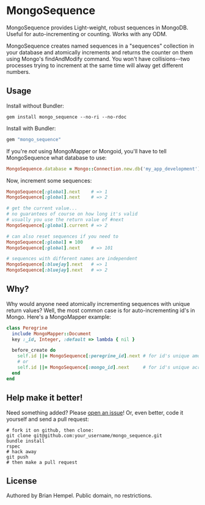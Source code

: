 # MongoSequence

MongoSequence provides Light-weight, robust sequences in MongoDB. Useful for auto-incrementing or counting.  Works with any ODM.

MongoSequence creates named sequences in a "sequences" collection in your database and atomically increments and returns the counter on them using Mongo's findAndModify command. You won't have collisions--two processes trying to increment at the same time will alway get different numbers.

## Usage

Install without Bundler:

    gem install mongo_sequence --no-ri --no-rdoc

Install with Bundler:

``` ruby
gem "mongo_sequence"
```

If you're _not_ using MongoMapper or Mongoid, you'll have to tell MongoSequence what database to use:

``` ruby
MongoSequence.database = Mongo::Connection.new.db('my_app_development')
```

Now, increment some sequences:

``` ruby
MongoSequence[:global].next    # => 1
MongoSequence[:global].next    # => 2

# get the current value...
# no guarantees of course on how long it's valid
# usually you use the return value of #next
MongoSequence[:global].current # => 2

# can also reset sequences if you need to
MongoSequence[:global] = 100
MongoSequence[:global].next    # => 101

# sequences with different names are independent
MongoSequence[:bluejay].next   # => 1
MongoSequence[:bluejay].next   # => 2
```

## Why?

Why would anyone need atomically incrementing sequences with unique return values? Well, the most common case is for auto-incrementing id's in Mongo. Here's a MongoMapper example:

``` ruby
class Peregrine
  include MongoMapper::Document
  key :_id, Integer, :default => lambda { nil }

  before_create do
    self.id ||= MongoSequence[:peregrine_id].next # for id's unique among Peregrines
    # or
    self.id ||= MongoSequence[:mongo_id].next     # for id's unique across the database
  end
end
```

## Help make it better!

Need something added? Please [open an issue](https://github.com/brianhempel/mongo_sequence/issues)! Or, even better, code it yourself and send a pull request:

    # fork it on github, then clone:
    git clone git@github.com:your_username/mongo_sequence.git
    bundle install
    rspec
    # hack away
    git push
    # then make a pull request

## License

Authored by Brian Hempel. Public domain, no restrictions.
